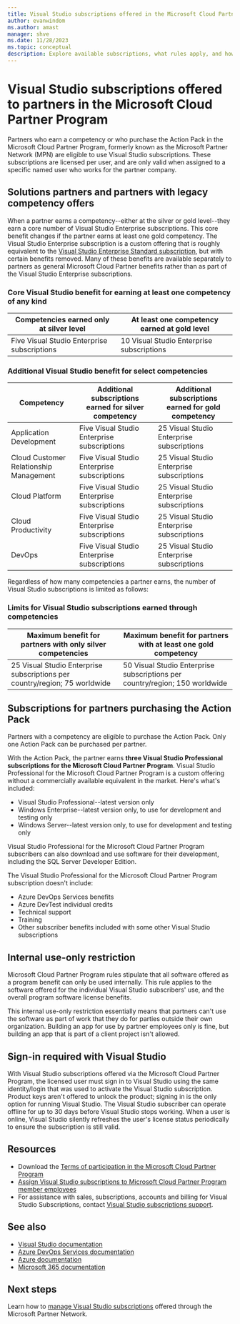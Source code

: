 ```yaml
---
title: Visual Studio subscriptions offered in the Microsoft Cloud Partner Program
author: evanwindom
ms.author: amast
manager: shve
ms.date: 11/28/2023
ms.topic: conceptual
description: Explore available subscriptions, what rules apply, and how many subscriptions are offered in the Microsoft Cloud Partner Program.
---
```

# Visual Studio subscriptions offered to partners in the Microsoft Cloud Partner Program

Partners who earn a competency or who purchase the Action Pack in the Microsoft Cloud Partner Program, formerly known as the Microsoft Partner Network (MPN) are eligible to use Visual Studio subscriptions. These subscriptions are licensed per user, and are only valid when assigned to a specific named user who works for the partner company.

## Solutions partners and partners with legacy competency offers

When a partner earns a competency--either at the silver or gold level--they earn a core number of Visual Studio Enterprise subscriptions. This core benefit changes if the partner earns at least one gold competency. The Visual Studio Enterprise subscription is a custom offering that is roughly equivalent to the [Visual Studio Enterprise Standard subscription](https://visualstudio.microsoft.com/vs/pricing/), but with certain benefits removed.  Many of these benefits are available separately to partners as general Microsoft Cloud Partner benefits rather than as part of the Visual Studio Enterprise subscriptions.

### Core Visual Studio benefit for earning at least one competency of any kind

| Competencies earned only at silver level  | At least one competency earned at gold level |
|-------------------------------------------|----------------------------------------------|
| Five Visual Studio Enterprise subscriptions  | 10 Visual Studio Enterprise subscriptions    |

### Additional Visual Studio benefit for select competencies

| Competency | Additional subscriptions earned for **silver** competency | Additional subscriptions earned for **gold** competency |
|------------|-----------------------------------------------------------|---------------------------------------------------------|
| Application Development  |  Five Visual Studio Enterprise subscriptions   | 25 Visual Studio Enterprise subscriptions  |
| Cloud Customer Relationship Management  | Five Visual Studio Enterprise subscriptions  | 25 Visual Studio Enterprise subscriptions  |
| Cloud Platform  | Five Visual Studio Enterprise subscriptions  | 25 Visual Studio Enterprise subscriptions  |
| Cloud Productivity  | Five Visual Studio Enterprise subscriptions  | 25 Visual Studio Enterprise subscriptions  |
| DevOps  | Five Visual Studio Enterprise subscriptions  | 25 Visual Studio Enterprise subscriptions  |

Regardless of how many competencies a partner earns, the number of Visual Studio subscriptions is limited as follows:

### Limits for Visual Studio subscriptions earned through competencies

| Maximum benefit for partners with only silver competencies | Maximum benefit for partners with at least one gold competency |
|------------------------------------------------------------|----------------------------------------------------------------|
| 25 Visual Studio Enterprise subscriptions per country/region; 75 worldwide | 50 Visual Studio Enterprise subscriptions per country/region; 150 worldwide |

## Subscriptions for partners purchasing the Action Pack

Partners with a competency are eligible to purchase the Action Pack. Only one Action Pack can be purchased per partner.

With the Action Pack, the partner earns **three Visual Studio Professional subscriptions for the Microsoft Cloud Partner Program**. Visual Studio Professional for the Microsoft Cloud Partner Program is a custom offering without a commercially available equivalent in the market. Here's what's included:

+ Visual Studio Professional--latest version only
+ Windows Enterprise--latest version only, to use for development and testing only
+ Windows Server--latest version only, to use for development and testing only

Visual Studio Professional for the Microsoft Cloud Partner Program subscribers can also download and use software for their development, including the SQL Server Developer Edition.

The Visual Studio Professional for the Microsoft Cloud Partner Program subscription doesn't include:
+ Azure DevOps Services benefits
+ Azure DevTest individual credits
+ Technical support 
+ Training 
+ Other subscriber benefits included with some other Visual Studio subscriptions

## Internal use-only restriction

Microsoft Cloud Partner Program rules stipulate that all software offered as a program benefit can only be used internally. This rule applies to the software offered for the individual Visual Studio subscribers' use, and the overall program software license benefits.

This internal use-only restriction essentially means that partners can't use the software as part of work that they do for parties outside their own organization. Building an app for use by partner employees only is fine, but building an app that is part of a client project isn't allowed.

## Sign-in required with Visual Studio

With Visual Studio subscriptions offered via the Microsoft Cloud Partner Program, the licensed user must sign in to Visual Studio using the same identity/login that was used to activate the Visual Studio subscription. Product keys aren't offered to unlock the product; signing in is the only option for running Visual Studio. The Visual Studio subscriber can operate offline for up to 30 days before Visual Studio stops working. When a user is online, Visual Studio silently refreshes the user's license status periodically to ensure the subscription is still valid.

## Resources

+ Download the [Terms of participation in the Microsoft Cloud Partner Program](https://aka.ms/partner-benefits-use-guide)
+ [Assign Visual Studio subscriptions to Microsoft Cloud Partner Program member employees](manage-mcpp-subscriptions.md)
+ For assistance with sales, subscriptions, accounts and billing for Visual Studio Subscriptions, contact [Visual Studio subscriptions support](https://aka.ms/vssubscriberhelp).

## See also

+ [Visual Studio documentation](/visualstudio/)
+ [Azure DevOps Services documentation](/azure/devops/)
+ [Azure documentation](/azure/)
+ [Microsoft 365 documentation](/microsoft-365/)

## Next steps

Learn how to [manage Visual Studio subscriptions](manage-mcpp-subscriptions.md) offered through the Microsoft Partner Network.